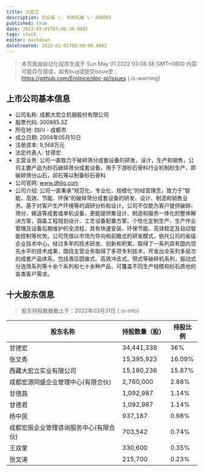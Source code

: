 ```yaml
---
title: 大宏立
description: 创业板 \- 专用机械 \- 300865
published: true
date: 2022-05-01T03:08:38.000Z
tags: stock
editor: markdown
dateCreated: 2022-01-01T00:00:00.000Z
---
```


> 本页面由自动化程序生成于 Sun May 01 2022 03:08:38 GMT+0800
> 内容可能存在错误，如有bug请提交issue至：https://github.com/Eroleice/doc-pi/issues
{.is-warning}

## 上市公司基本信息
- 公司名称: 成都大宏立机器股份有限公司
- 股票代码: 300865.SZ
- 所在地: 四川 - 成都市
- 成立日期: 2004年05月10日
- 注册资本: 9,568万元
- 法定代表人: 甘德宏
- 主营业务: 公司一直致力于破碎筛分成套设备的研发，设计，生产和销售，公司主要产品为砂石破碎筛分成套设备，用于下游砂石骨料行业机制砂生产，即破碎筛分山石，卵石等以制备砂石骨料
- 公司官网: www.dhljq.com
- 公司介绍: 公司一直秉承“规范化、专业化、规模化”的经营理念，致力于“智能、高效、节能、环保”的破碎筛分成套设备的研发、设计、制造和销售业务。基于对客户生产环境等的调研分析和设计，公司不仅能为客户提供破碎、筛分、输送等成套或单机设备，更能提供集设计、制造和服务一体化的整体解决方案，涵盖工程规划设计、工艺设备配置方案、个性化定制生产、生产作业管理及设备后期维护的全流程，具有快速安装、环保节能、高效稳定及自动智能控制等优势。公司凭借以市场为导向和前瞻式的研发模式，依托公司的省级企业技术中心，经过多年的技术研发、创新和积累，取得了一系列具有国内领先水平的技术成果，围绕主营业务取得了多项专利技术，开发出全系列多层次的成套产品体系，包括液压圆锥式、高效冲击式、颚式等破碎机系列，振动式分选筛系列等十余个系列和七十余种产品，可覆盖不同生产规模和砂石质地的各类客户需求。


## 十大股东信息
> 股东持股数据截止于：2022年03月31日
{.is-info}

| 股东名称 | 持股数量（股） | 持股比例 |
| --- | --- | --- |
| 甘德宏 | 34,441,338 | 36% |
| 张文秀 | 15,395,923 | 16.09% |
| 西藏大宏立实业有限公司 | 15,180,236 | 15.87% |
| 成都宏源同盛企业管理中心(有限合伙) | 2,760,000 | 2.88% |
| 甘德昌 | 1,092,987 | 1.14% |
| 甘德君 | 1,092,987 | 1.14% |
| 杨中民 | 937,187 | 0.98% |
| 成都宏振企业管理咨询服务中心(有限合伙) | 703,542 | 0.74% |
| 王双奎 | 330,600 | 0.35% |
| 张文涛 | 215,700 | 0.23% |




